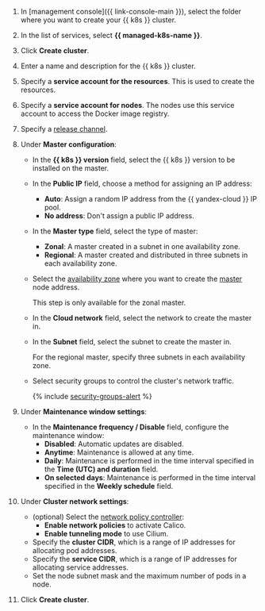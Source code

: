 1. In [management console]({{ link-console-main }}), select the folder where you want to create your {{ k8s }} cluster.
1. In the list of services, select **{{ managed-k8s-name }}**.
1. Click **Create cluster**.
1. Enter a name and description for the {{ k8s }} cluster.
1. Specify a **service account for the resources**. This is used to create the resources.
1. Specify a **service account for nodes**. The nodes use this service account to access the Docker image registry.
1. Specify a [release channel](../../managed-kubernetes/concepts/release-channels-and-updates.md).
1. Under **Master configuration**:
   * In the **{{ k8s }} version** field, select the {{ k8s }} version to be installed on the master.
   * In the **Public IP** field, choose a method for assigning an IP address:
     * **Auto**: Assign a random IP address from the {{ yandex-cloud }} IP pool.
     * **No address**: Don't assign a public IP address.
   * In the **Master type** field, select the type of master:
     * **Zonal**: A master created in a subnet in one availability zone.
     * **Regional**: A master created and distributed in three subnets in each availability zone.
   * Select the [availability zone](../../overview/concepts/geo-scope.md) where you want to create the [master](../../managed-kubernetes/concepts/index.md#master) node address.

     This step is only available for the zonal master.
   * In the **Cloud network** field, select the network to create the master in.
   * In the **Subnet** field, select the subnet to create the master in.

     For the regional master, specify three subnets in each availability zone.
   * Select security groups to control the cluster's network traffic.

     {% include [security-groups-alert](security-groups-alert.md) %}

1. Under **Maintenance window settings**:
   * In the **Maintenance frequency / Disable** field, configure the maintenance window:
     * **Disabled**: Automatic updates are disabled.
     * **Anytime**: Maintenance is allowed at any time.
     * **Daily**: Maintenance is performed in the time interval specified in the **Time (UTC) and duration** field.
     * **On selected days**: Maintenance is performed in the time interval specified in the **Weekly schedule** field.
1. Under **Cluster network settings**:
   * (optional) Select the [network policy controller](../../managed-kubernetes/concepts/network-policy.md#policy-controllers):
     * **Enable network policies** to activate Calico.
     * **Enable tunneling mode** to use Cilium.
   * Specify the **cluster CIDR**, which is a range of IP addresses for allocating pod addresses.
   * Specify the **service CIDR**, which is a range of IP addresses for allocating service addresses.
   * Set the node subnet mask and the maximum number of pods in a node.
1. Click **Create cluster**.